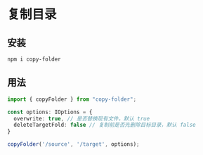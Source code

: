 # 复制目录

## 安装
```
npm i copy-folder
```

## 用法
```ts
import { copyFolder } from "copy-folder";

const options: IOptions = {
  overwrite: true, // 是否替换现有文件，默认 true
  deleteTargetFold: false // 复制前是否先删除目标目录，默认 false
}

copyFolder('/source', '/target', options);
```






